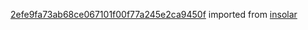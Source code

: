 [2efe9fa73ab68ce067101f00f77a245e2ca9450f](https://github.com/insolar/insolar/commit/2efe9fa73ab68ce067101f00f77a245e2ca9450f) imported from [insolar](https://github.com/insolar/insolar)
